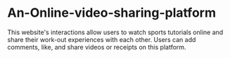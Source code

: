# An-Online-video-sharing-platform
This website's interactions allow users to watch sports tutorials online and share their work-out experiences with each other. Users can add comments, like, and share videos or receipts on this platform.
